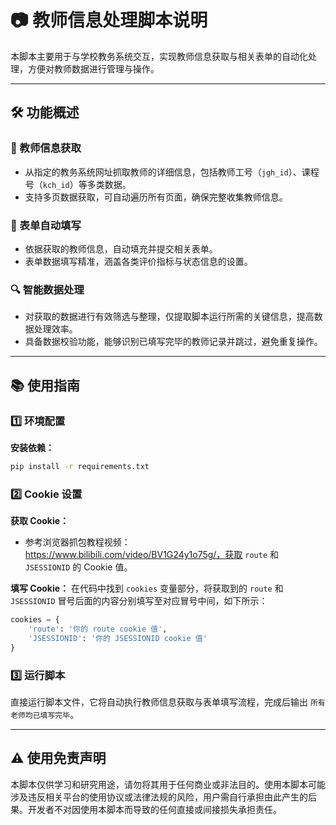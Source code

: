 # 📷 教师信息处理脚本说明

本脚本主要用于与学校教务系统交互，实现教师信息获取与相关表单的自动化处理，方便对教师数据进行管理与操作。

---

## 🛠️ 功能概述

### 📄 教师信息获取
- 从指定的教务系统网址抓取教师的详细信息，包括教师工号（`jgh_id`）、课程号（`kch_id`）等多类数据。
- 支持多页数据获取，可自动遍历所有页面，确保完整收集教师信息。

### 📝 表单自动填写
- 依据获取的教师信息，自动填充并提交相关表单。
- 表单数据填写精准，涵盖各类评价指标与状态信息的设置。

### 🔍 智能数据处理
- 对获取的数据进行有效筛选与整理，仅提取脚本运行所需的关键信息，提高数据处理效率。
- 具备数据校验功能，能够识别已填写完毕的教师记录并跳过，避免重复操作。

---

## 📚 使用指南

### 1️⃣ 环境配置

**安装依赖：**
```bash
pip install -r requirements.txt
```

### 2️⃣ Cookie 设置

**获取 Cookie：**
 - 参考浏览器抓包教程视频：https://www.bilibili.com/video/BV1G24y1o75g/，获取 `route` 和 `JSESSIONID` 的 Cookie 值。

**填写 Cookie：**
在代码中找到 `cookies` 变量部分，将获取到的 `route` 和 `JSESSIONID` 冒号后面的内容分别填写至对应冒号中间，如下所示：
```python
cookies = {
    'route': '你的 route cookie 值',
    'JSESSIONID': '你的 JSESSIONID cookie 值'
}
```

### 3️⃣ 运行脚本

直接运行脚本文件，它将自动执行教师信息获取与表单填写流程，完成后输出 `所有老师均已填写完毕`。

---

## ⚠ 使用免责声明
本脚本仅供学习和研究用途，请勿将其用于任何商业或非法目的。使用本脚本可能涉及违反相关平台的使用协议或法律法规的风险，用户需自行承担由此产生的后果。开发者不对因使用本脚本而导致的任何直接或间接损失承担责任。 
